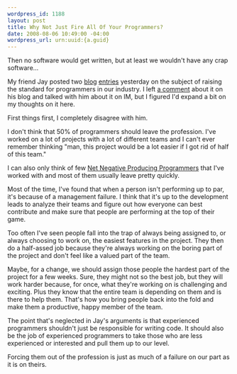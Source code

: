 ```yaml
--- 
wordpress_id: 1188
layout: post
title: Why Not Just Fire All Of Your Programmers?
date: 2008-08-06 10:49:00 -04:00
wordpress_url: urn:uuid:{a.guid}
---
```

<p>Then no software would get written, but at least we wouldn't have any crap software...</p>

<p>My friend Jay posted two <a href="http://blog.jayfields.com/2008/08/elephant-in-server-room.html">blog</a> <a href="http://blog.jayfields.com/2008/08/elitist-or-optimist.html">entries</a> yesterday on the subject of raising the standard for programmers in our industry. I left <a href="https://www.blogger.com/comment.g?blogID=12467669&amp;postID=2427762782957269871">a comment</a> about it on his blog and talked with him about it on IM, but I figured I'd expand a bit on my thoughts on it here.</p>

<p>First things first, I completely disagree with him.</p>

<p>I don't think that 50% of programmers should leave the profession.  I've worked on a lot of projects with a lot of different teams and I can't ever remember thinking "man, this project would be a lot easier if I got rid of half of this team."</p>

<p>I can also only think of few <a href="http://en.wikipedia.org/wiki/NNPP">Net Negative Producing Programmers</a> that I've worked with and most of them usually leave pretty quickly.</p>

<p>Most of the time, I've found that when a person isn't performing up to par, it's because of a management failure.  I think that it's up to the development leads to analyze their teams and figure out how everyone can best contribute and make sure that people are performing at the top of their game.</p>

<p>Too often I've seen people fall into the trap of always being assigned to, or always choosing to work on, the easiest features in the project. They then do a half-assed job because they're always working on the boring part of the project and don't feel like a valued part of the team.</p>

<p>Maybe, for a change, we should assign those people the hardest part of the project for a few weeks. Sure, they might not so the best job, but they will work harder because, for once, what they're working on is challenging and exciting. Plus they know that the entire team is depending on them and is there to help them. That's how you bring people back into the fold and make them a productive, happy member of the team.</p>

<p>The point that's neglected in Jay's arguments is that experienced programmers shouldn't just be responsible for writing code. It should also be the job of experienced programmers to take those who are less experienced or interested and pull them up to our level. </p>

<p>Forcing them out of the profession is just as much of a failure on our part as it is on theirs.</p>
